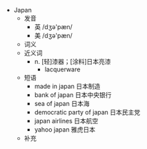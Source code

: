 - Japan
  - 发音
    - 英 /dʒə'pæn/
    - 美 /dʒə'pæn/
  - 词义
  - 近义词
    - n. [轻]漆器；[涂料]日本亮漆
      - lacquerware
  - 短语
    - made in japan 日本制造
    - bank of japan 日本中央银行
    - sea of japan 日本海
    - democratic party of japan 日本民主党
    - japan airlines 日本航空
    - yahoo japan 雅虎日本
  - 补充